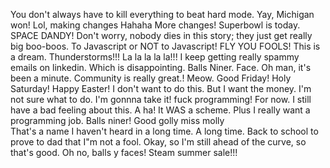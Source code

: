 You don't always have to kill everything to beat hard mode. 
Yay, Michigan won!
Lol, making changes
Hahaha More changes!  Superbowl is today.
SPACE DANDY!
Don't worry, nobody dies in this story; they just get really big boo-boos.
To Javascript or NOT to Javascript!
FLY YOU FOOLS!
This is a dream.
Thunderstorms!!!
La la la la la!!!
I keep getting really spammy emails on linkedin.  Which is disappointing.
Balls Niner.
Face.
Oh man, it's been a minute.  Community is really great.!
Meow.
Good Friday!
Holy Saturday!
Happy Easter!
I don't want to do this.  But I want the money.  I'm not sure what to do.
I'm gonnna take it!  fuck programming!   For now.
I still have a bad feeling about this.
A ha!  It WAS a scheme.  Plus I really want a programming job.
Balls niner!
Good golly miss molly\
That's a name I haven't heard in a long time.  A long time.
Back to school to prove to dad that I"m not a fool.
Okay, so I'm still ahead of the curve, so that's good.
Oh no, balls y faces!
Steam summer sale!!!